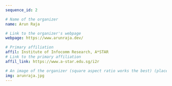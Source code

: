 ```yaml
---
sequence_id: 2

# Name of the organizer
name: Arun Raja

# Link to the organizer's webpage
webpage: https://www.arunraja.dev/

# Primary affiliation
affil: Institute of Infocomm Research, A*STAR
# Link to the primary affiliation
affil_link: https://www.a-star.edu.sg/i2r

# An image of the organizer (square aspect ratio works the best) (place in the `assets/img/organizers` directory)
img: arunraja.jpg
---
```

